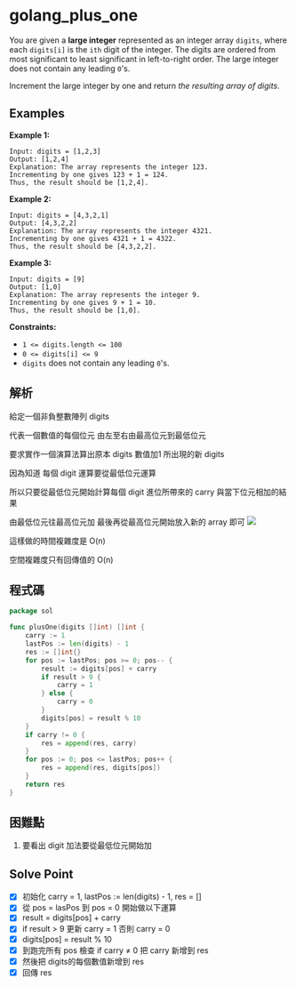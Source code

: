 # golang_plus_one

You are given a **large integer** represented as an integer array `digits`, where each `digits[i]` is the `ith` digit of the integer. The digits are ordered from most significant to least significant in left-to-right order. The large integer does not contain any leading `0`'s.

Increment the large integer by one and return *the resulting array of digits*.

## Examples

**Example 1:**

```
Input: digits = [1,2,3]
Output: [1,2,4]
Explanation: The array represents the integer 123.
Incrementing by one gives 123 + 1 = 124.
Thus, the result should be [1,2,4].

```

**Example 2:**

```
Input: digits = [4,3,2,1]
Output: [4,3,2,2]
Explanation: The array represents the integer 4321.
Incrementing by one gives 4321 + 1 = 4322.
Thus, the result should be [4,3,2,2].

```

**Example 3:**

```
Input: digits = [9]
Output: [1,0]
Explanation: The array represents the integer 9.
Incrementing by one gives 9 + 1 = 10.
Thus, the result should be [1,0].

```

**Constraints:**

- `1 <= digits.length <= 100`
- `0 <= digits[i] <= 9`
- `digits` does not contain any leading `0`'s.

## 解析

給定一個非負整數陣列 digits 

代表一個數值的每個位元 由左至右由最高位元到最低位元

要求實作一個演算法算出原本 digits 數值加1 所出現的新 digits

 因為知道 每個 digit 運算要從最低位元運算

所以只要從最低位元開始計算每個 digit 進位所帶來的 carry 與當下位元相加的結果

由最低位元往最高位元加 最後再從最高位元開始放入新的 array 即可
![](https://i.imgur.com/7lngUSS.png)

這樣做的時間複雜度是 O(n)

空間複雜度只有回傳值的 O(n)

## 程式碼
```go
package sol

func plusOne(digits []int) []int {
	carry := 1
	lastPos := len(digits) - 1
	res := []int{}
	for pos := lastPos; pos >= 0; pos-- {
		result := digits[pos] + carry
		if result > 9 {
			carry = 1
		} else {
			carry = 0
		}
		digits[pos] = result % 10
	}
	if carry != 0 {
		res = append(res, carry)
	}
	for pos := 0; pos <= lastPos; pos++ {
		res = append(res, digits[pos])
	}
	return res
}
```

## 困難點

1. 要看出 digit 加法要從最低位元開始加

## Solve Point

- [x]  初始化 carry = 1, lastPos := len(digits) - 1, res = []
- [x]  從 pos = lasPos 到 pos = 0 開始做以下運算
- [x]  result = digits[pos] + carry
- [x]  if result > 9  更新 carry = 1 否則 carry = 0
- [x]  digits[pos] = result % 10
- [x]  到跑完所有 pos 檢查  if carry ≠ 0 把 carry 新增到 res
- [x]  然後把 digits的每個數值新增到 res
- [x]  回傳 res